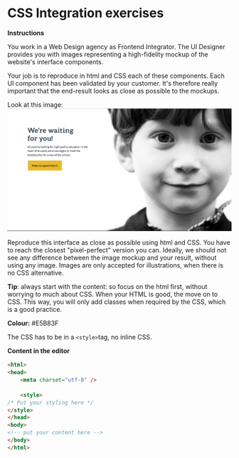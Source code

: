# CSS Integration exercises

**Instructions**

You work in a Web Design agency as Frontend Integrator. The UI Designer provides you with images representing a high-fidelity mockup of the website's interface components. 

Your job is to reproduce in html and CSS each of these components. Each UI component has been validated by your customer. It's therefore really important that the end-result looks as close as possible to the mockups.

Look at this image: ![](resources/integration-challenge-6.png)

Reproduce this interface as close as possible using html and CSS. You have to reach the closest "pixel-perfect" version you can. Ideally, we should not see any difference between the image mockup and your result, without using any image. Images are only accepted for illustrations, when there is no CSS alternative.

**Tip**: always start with the content: so focus on the html first, without worrying to much about CSS. When your HTML is good, the move on to CSS. This way, you will only add classes when required by the CSS, which is a good practice.

**Colour:** #E5B83F

The CSS has to be in a `<style>`tag, no inline CSS.

**Content in the editor**

```html
<html>
<head>
	<meta charset="utf-8" />
	    
	<style>
/* Put your styling here */
</style>
</head>
<body>
<!-- put your content here -->
</body>
</html>
```